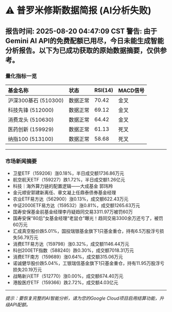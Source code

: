 # ⚠️ 普罗米修斯数据简报 (AI分析失败)
**报告时间:** 2025-08-20 04:47:09 CST
**警告:** 由于Gemini AI API的免费配额已用尽，今日未能生成智能分析报告。以下为已成功获取的原始数据摘要，仅供参考。
---
### 量化指标一览
| 基金名称 | 状态 | RSI(14) | MACD信号 |
| :--- | :--- | :--- | :--- |
| 沪深300基石 (510300) | 数据正常 | 70.42 | 金叉 |
| 科技先锋 (512000) | 数据正常 | 69.12 | 金叉 |
| 消费龙头 (510630) | 数据正常 | 64.42 | 金叉 |
| 医药创新 (159929) | 数据正常 | 61.13 | 死叉 |
| 纳指100 (513100) | 数据正常 | 58.68 | 死叉 |

---
### 市场新闻摘要

- 卫星ETF（159206）涨0.18%，半日成交额1736.86万元
- 航空航天ETF（159227）跌1.72%，半日成交额1.26亿元
- 科技｜海外算力链的配置逻辑——大成基金 郭玮羚
- 金元顺安郭建新离任、章文凝上任鼎泰债券基金经理
- 农业ETF易方达（562900）涨0.13%，成交额622.43万元
- 中证2000ETF易方达（159532）涨0.81%，成交额1265.63万元
- 国寿安保基金前基金经理李丹疑趋同交易3311.97万被罚60万
- 国寿安保“80后”女基金经理“老鼠仓”曝光！趋同交易3300余万还亏了，被罚60万元
- 汇成真空股价跌5.01%，国投瑞银基金旗下1只基金重仓，持有6.5万股浮亏损失56.79万元
- 消费ETF易方达（159798）涨0.32%，成交额1146.44万元
- 科创200ETF指数（588240）跌0.30%，成交额7018.31万元
- 消费ETF南方（159689）涨0.64%，成交额315.06万元
- 诺诚健华股价跌5.04%，工银瑞信基金旗下1只基金重仓，持有11.95万股浮亏损失20.19万元
- 战略新兴ETF（512770）涨0.00%，成交额674.40万元
- 港股医疗ETF（159366）跌2.72%，成交额4.03亿元
---
*提示：要恢复完整的AI智能分析，请为您的Google Cloud项目启用结算功能，升级API配额。*